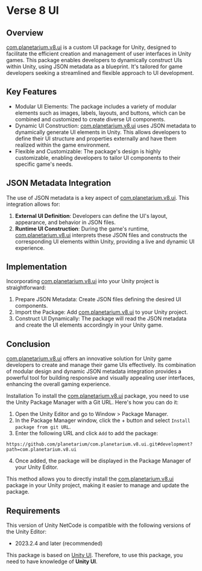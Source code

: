 # Verse 8 UI

## Overview
[com.planetarium.v8.ui](https://github.com/planetarium/com.planetarium.v8.ui) is a custom UI package for Unity, designed to facilitate the efficient creation and management of user interfaces in Unity games. This package enables developers to dynamically construct UIs within Unity, using JSON metadata as a blueprint. It's tailored for game developers seeking a streamlined and flexible approach to UI development.

## Key Features
- Modular UI Elements: The package includes a variety of modular elements such as images, labels, layouts, and buttons, which can be combined and customized to create diverse UI components.
- Dynamic UI Construction: [com.planetarium.v8.ui](https://github.com/planetarium/com.planetarium.v8.ui) uses JSON metadata to dynamically generate UI elements in Unity. This allows developers to define their UI structure and properties externally and have them realized within the game environment.
- Flexible and Customizable: The package's design is highly customizable, enabling developers to tailor UI components to their specific game's needs.

## JSON Metadata Integration
The use of JSON metadata is a key aspect of [com.planetarium.v8.ui](https://github.com/planetarium/com.planetarium.v8.ui). This integration allows for:

1. **External UI Definition**: Developers can define the UI's layout, appearance, and behavior in JSON files.
2. **Runtime UI Construction**: During the game's runtime, [com.planetarium.v8.ui](https://github.com/planetarium/com.planetarium.v8.ui) interprets these JSON files and constructs the corresponding UI elements within Unity, providing a live and dynamic UI experience.

## Implementation
Incorporating [com.planetarium.v8.ui](https://github.com/planetarium/com.planetarium.v8.ui) into your Unity project is straightforward:

1. Prepare JSON Metadata: Create JSON files defining the desired UI components.
2. Import the Package: Add [com.planetarium.v8.ui](https://github.com/planetarium/com.planetarium.v8.ui) to your Unity project.
3. Construct UI Dynamically: The package will read the JSON metadata and create the UI elements accordingly in your Unity game.

## Conclusion
[com.planetarium.v8.ui](https://github.com/planetarium/com.planetarium.v8.ui) offers an innovative solution for Unity game developers to create and manage their game UIs effectively. Its combination of modular design and dynamic JSON metadata integration provides a powerful tool for building responsive and visually appealing user interfaces, enhancing the overall gaming experience.

Installation
To install the [com.planetarium.v8.ui](https://github.com/planetarium/com.planetarium.v8.ui) package, you need to use the Unity Package Manager with a Git URL. Here's how you can do it:

1. Open the Unity Editor and go to Window > Package Manager.
2. In the Package Manager window, click the + button and select `Install package from git URL`.
3. Enter the following URL and click `Add` to add the package:
```
https://github.com/planetarium/com.planetarium.v8.ui.git#development?path=com.planetarium.v8.ui
```
4. Once added, the package will be displayed in the Package Manager of your Unity Editor.

This method allows you to directly install the [com.planetarium.v8.ui](https://github.com/planetarium/com.planetarium.v8.ui) package in your Unity project, making it easier to manage and update the package.

## Requirements
This version of Unity NetCode is compatible with the following versions of the Unity Editor:
- 2023.2.4 and later (recommended)

This package is based on [Unity UI](https://docs.unity3d.com/kr/2023.2/Manual/com.unity.ugui.html). Therefore, to use this package, you need to have knowledge of **Unity UI**.

